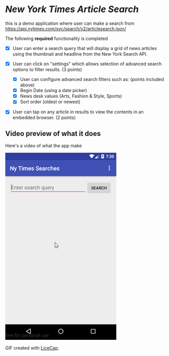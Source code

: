 # *New York Times Article Search*

this is a demo application where user can make a search from 
https://api.nytimes.com/svc/search/v2/articlesearch.json/

The following **required** functionality is completed

* [X]  User can enter a search query that will display a grid of news articles using the thumbnail and headline from the New York          Search API.
* [X]  User can click on "settings" which allows selection of advanced search options to filter results. (3 points)
      * [X]  User can configure advanced search filters such as: (points included above)
      * [X]  Begin Date (using a date picker)
      * [X]  News desk values (Arts, Fashion & Style, Sports)
      * [X]  Sort order (oldest or newest)
* [X]  User can tap on any article in results to view the contents in an embedded browser. (2 points)



## Video preview of what it does
Here's a video of what the app make

<img src="https://github.com/jetprog/Week2Project/blob/master/VideoNYTimes.gif" title="Video Preview" alt="Video Preview">

GIF created with [LiceCap](http://www.cockos.com/licecap/).
